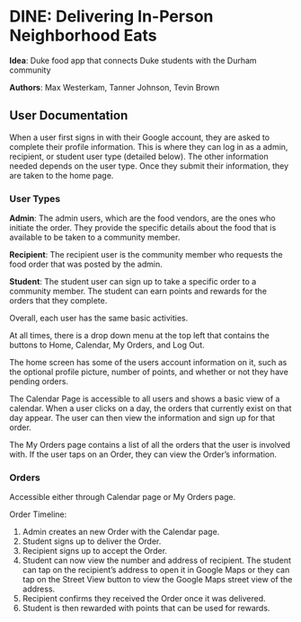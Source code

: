 # DINE: Delivering In-Person Neighborhood Eats
**Idea**: Duke food app that connects Duke students with the Durham community

**Authors**: Max Westerkam, Tanner Johnson, Tevin Brown

## User Documentation

When a user first signs in with their Google account, they are asked to complete their profile information. This is where they can log in as a admin, recipient, or student user type (detailed below).  The other information needed depends on the user type. Once they submit their information, they are taken to the home page.

### User Types

**Admin**: The admin users, which are the food vendors, are the ones who initiate the order.  They provide the specific details about the food that is available to be taken to a community member.

**Recipient**: The recipient user is the community member who requests the food order that was posted by the admin.

**Student**: The student user can sign up to take a specific order to a community member.  The student can earn points and rewards for the orders that they complete.

Overall, each user has the same basic activities.

At all times, there is a drop down menu at the top left that contains the buttons to Home, Calendar, My Orders, and Log Out. 

The home screen has some of the users account information on it, such as the optional profile picture, number of points, and whether or not they have pending orders.  

The Calendar Page is accessible to all users and shows a basic view of a calendar.  When a user clicks on a day, the orders that currently exist on that day appear.  The user can then view the information and sign up for that order. 

The My Orders page contains a list of all the orders that the user is involved with.  If the user taps on an Order, they can view the Order’s information.

### Orders

Accessible either through Calendar page or My Orders page.

Order Timeline:
1. Admin creates an new Order with the Calendar page.
2. Student signs up to deliver the Order.
3. Recipient signs up to accept the Order.
4. Student can now view the number and address of recipient. The student can tap on the recipient’s address to open it in Google Maps or they can tap on the Street View button to view the Google Maps street view of the address.
5. Recipient confirms they received the Order once it was delivered.
6. Student is then rewarded with points that can be used for rewards.


